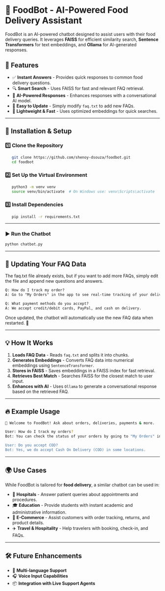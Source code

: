 # 🍔 FoodBot - AI-Powered Food Delivery Assistant

FoodBot is an AI-powered chatbot designed to assist users with their food delivery queries. It leverages **FAISS** for efficient similarity search, **Sentence Transformers** for text embeddings, and **Ollama** for AI-generated responses.

## 🚀 Features

- ✅ **Instant Answers** - Provides quick responses to common food delivery questions.
- 🔍 **Smart Search** - Uses FAISS for fast and relevant FAQ retrieval.
- 🤖 **AI-Powered Responses** - Enhances responses with a conversational AI model.
- 📄 **Easy to Update** - Simply modify `faq.txt` to add new FAQs.
- 🏃️ **Lightweight & Fast** - Uses optimized embeddings for quick searches.

---

## 👥 Installation & Setup

### 1️⃣ Clone the Repository
```bash
   git clone https://github.com/shenoy-dsouza/foodbot.git
   cd foodbot
```

### 2️⃣ Set Up the Virtual Environment
```bash
   python3 -m venv venv
   source venv/bin/activate  # On Windows use: venv\Scripts\activate
```

### 3️⃣ Install Dependencies
```bash
   pip install -r requirements.txt
```

---


### ▶️ Run the Chatbot
```bash
python chatbot.py
```

---


## 📅 Updating Your FAQ Data
The faq.txt file already exists, but if you want to add more FAQs, simply edit the file and append new questions and answers.

```txt
Q: How do I track my order?
A: Go to "My Orders" in the app to see real-time tracking of your delivery.  

Q: What payment methods do you accept?
A: We accept credit/debit cards, PayPal, and cash on delivery.
```
Once updated, the chatbot will automatically use the new FAQ data when restarted. 🚀

---


## 💡 How It Works

1. **Loads FAQ Data** - Reads `faq.txt` and splits it into chunks.
2. **Generates Embeddings** - Converts FAQ data into numerical embeddings using `SentenceTransformer`.
3. **Stores in FAISS** - Saves embeddings in a FAISS index for fast retrieval.
4. **Retrieves Best Match** - Searches FAISS for the closest match to user input.
5. **Enhances with AI** - Uses `Ollama` to generate a conversational response based on the retrieved FAQ.

---

## 🔥 Example Usage
```bash
🤖 Welcome to FoodBot! Ask about orders, deliveries, payments & more.

User: How do I track my orders?
Bot: You can check the status of your orders by going to "My Orders" in the app, where you'll see real-time tracking information.

User: Do you accept COD?   
Bot: Yes, we do accept Cash On Delivery (COD) in some locations.
```

---

## 🌍 Use Cases
While FoodBot is tailored for **food delivery**, a similar chatbot can be used in:

- 🏥 **Hospitals** - Answer patient queries about appointments and procedures.
- 🎓 **Education** - Provide students with instant academic and administrative information.
- 🛒 **E-Commerce** - Assist customers with order tracking, returns, and product details.
- ✈️ **Travel & Hospitality** - Help travelers with booking, check-in, and FAQs.

---

## 🛠️ Future Enhancements
- 🔄 **Multi-language Support**
- 🎧 **Voice Input Capabilities**
- 📦 **Integration with Live Support Agents**

